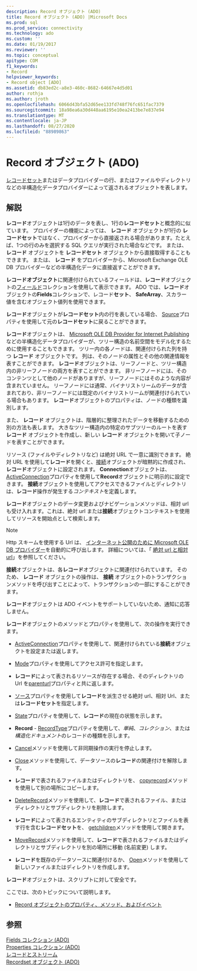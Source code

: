 ```yaml
---
description: Record オブジェクト (ADO)
title: Record オブジェクト (ADO) |Microsoft Docs
ms.prod: sql
ms.prod_service: connectivity
ms.technology: ado
ms.custom: ''
ms.date: 01/19/2017
ms.reviewer: ''
ms.topic: conceptual
apitype: COM
f1_keywords:
- Record
helpviewer_keywords:
- Record object [ADO]
ms.assetid: db83ed2c-a8e3-460c-8682-64667e4d5d01
author: rothja
ms.author: jroth
ms.openlocfilehash: 6066d43bfa52d65ee133fd748f76fc651fac7379
ms.sourcegitcommit: 18a98ea6a30d448aa6195e10ea2413be7e837e94
ms.translationtype: MT
ms.contentlocale: ja-JP
ms.lasthandoff: 08/27/2020
ms.locfileid: "88989863"
---
```

# <a name="record-object-ado"></a>Record オブジェクト (ADO)
[レコードセット](./recordset-object-ado.md)またはデータプロバイダーの行、またはファイルやディレクトリなどの半構造化データプロバイダーによって返されるオブジェクトを表します。  
  
## <a name="remarks"></a>解説  
 **レコード**オブジェクトは1行のデータを表し、1行の**レコードセット**と概念的に似ています。 プロバイダーの機能によっては、 **レコード** オブジェクトが1行の **レコードセット**ではなく、プロバイダーから直接返される場合があります。たとえば、1つの行のみを選択する SQL クエリが実行された場合などです。 または、 **レコード** オブジェクトを **レコードセット** オブジェクトから直接取得することもできます。 または、 **レコード** をプロバイダーから、Microsoft Exchange OLE DB プロバイダーなどの半構造化データに直接返すことができます。  
  
 **レコードオブジェクト**に関連付けられているフィールドは、**レコード**オブジェクトの[フィールド](./fields-collection-ado.md)コレクションを使用して表示できます。 ADO では、**レコード**オブジェクトの**Fields**コレクションで、レコード**セット**、 **SafeArray**、スカラー値を含むオブジェクト値列を使用できます。  
  
 **レコード**オブジェクトが**レコードセット**内の行を表している場合、 [Source](./source-property-ado-record.md)プロパティを使用して元の**レコードセット**に戻ることができます。  
  
 **レコード**オブジェクトは、 [Microsoft OLE DB Provider for Internet Publishing](../../guide/appendixes/microsoft-ole-db-provider-for-internet-publishing.md)などの半構造化データプロバイダーが、ツリー構造の名前空間をモデル化するために使用することもできます。 ツリー内の各ノードは、関連付けられた列を持つ **レコード** オブジェクトです。 列は、そのノードの属性とその他の関連情報を表すことができます。 **レコード**オブジェクトは、リーフノードと、ツリー構造内の非リーフノードの両方を表すことができます。 非リーフノードには、そのコンテンツとして他のノードがありますが、リーフノードにはそのような内容が含まれていません。 リーフノードには通常、バイナリストリームのデータが含まれており、非リーフノードには既定のバイナリストリームが関連付けられている場合もあります。 **レコード**オブジェクトのプロパティは、ノードの種類を識別します。  
  
 また、 **レコード** オブジェクトは、階層的に整理されたデータを移動するための別の方法も表します。 大きなツリー構造内の特定のサブツリーのルートを表す **レコード** オブジェクトを作成し、新しい **レコード** オブジェクトを開いて子ノードを表すことができます。  
  
 リソース (ファイルやディレクトリなど) は絶対 URL で一意に識別できます。 絶対 URL を使用して**レコード**を開くと、[接続](./connection-object-ado.md)オブジェクトが暗黙的に作成され、**レコード**オブジェクトに設定されます。 **Connection**オブジェクトは、 [ActiveConnection](./activeconnection-property-ado.md)プロパティを使用して**Record**オブジェクトに明示的に設定できます。 **接続**オブジェクトを使用してアクセスできるファイルとディレクトリは、**レコード**操作が発生する*コンテキスト*を定義します。  
  
 **レコード**オブジェクトのデータ変更およびナビゲーションメソッドは、相対 url も受け入れます。これは、絶対 url または**接続**オブジェクトコンテキストを使用してリソースを開始点として検索します。  
  
> [!NOTE]
>  Http スキームを使用する Url は、 [インターネット公開のために Microsoft OLE DB プロバイダー](../../guide/appendixes/microsoft-ole-db-provider-for-internet-publishing.md)を自動的に呼び出します。 詳細については、「 [絶対 url と相対 url](../../guide/data/absolute-and-relative-urls.md)」を参照してください。  
  
 **接続**オブジェクトは、各**レコード**オブジェクトに関連付けられています。 そのため、 **レコード** オブジェクトの操作は、 **接続** オブジェクトのトランザクションメソッドを呼び出すことによって、トランザクションの一部にすることができます。  
  
 **レコード**オブジェクトは ADO イベントをサポートしていないため、通知に応答しません。  
  
 **レコード**オブジェクトのメソッドとプロパティを使用して、次の操作を実行できます。  
  
-   [ActiveConnection](./activeconnection-property-ado.md)プロパティを使用して、関連付けられている**接続**オブジェクトを設定または返します。  
  
-   [Mode](./mode-property-ado.md)プロパティを使用してアクセス許可を指定します。  
  
-   **レコード**によって表されるリソースが存在する場合、そのディレクトリの Url を[parenturl](./parenturl-property-ado.md)プロパティと共に返します。  
  
-   [ソース](./source-property-ado-record.md)プロパティを使用して**レコード**を派生させる絶対 url、相対 Url、または**レコードセット**を指定します。  
  
-   [State](./state-property-ado.md)プロパティを使用して、**レコード**の現在の状態を示します。  
  
-   **Record**  -  [RecordType](./recordtype-property-ado.md)プロパティを使用して、*単純*、*コレクション*、または*構造化ドキュメント*のレコードの種類を示します。  
  
-   [Cancel](./cancel-method-ado.md)メソッドを使用して非同期操作の実行を停止します。  
  
-   [Close](./close-method-ado.md)メソッドを使用して、データソースの**レコード**の関連付けを解除します。  
  
-   **レコード**で表されるファイルまたはディレクトリを、 [copyrecord](./copyrecord-method-ado.md)メソッドを使用して別の場所にコピーします。  
  
-   [DeleteRecord](./deleterecord-method-ado.md)メソッドを使用して、**レコード**で表されるファイル、またはディレクトリとサブディレクトリを削除します。  
  
-   **レコード**によって表されるエンティティのサブディレクトリとファイルを表す行を含む**レコードセット**を、 [getchildren](./getchildren-method-ado.md)メソッドを使用して開きます。  
  
-   [MoveRecord](./moverecord-method-ado.md)メソッドを使用して、**レコード**で表されるファイルまたはディレクトリとサブディレクトリを別の場所に移動 (名前変更) します。  
  
-   **レコード**を既存のデータソースに関連付けるか、 [Open](./open-method-ado-record.md)メソッドを使用して新しいファイルまたはディレクトリを作成します。  
  
 **レコード**オブジェクトは、スクリプトに対して安全です。  
  
 ここでは、次のトピックについて説明します。  
  
-   [Record オブジェクトのプロパティ、メソッド、およびイベント](./record-object-properties-methods-and-events.md)  
  
## <a name="see-also"></a>参照  
 [Fields コレクション (ADO)](./fields-collection-ado.md)   
 [Properties コレクション (ADO)](./properties-collection-ado.md)   
 [レコードとストリーム](../../guide/data/records-and-streams.md)   
 [Recordset オブジェクト (ADO)](./recordset-object-ado.md)